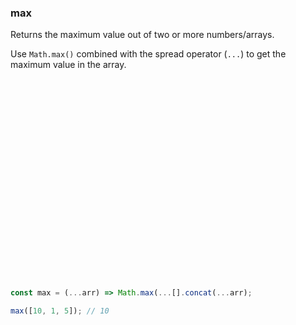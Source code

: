### max

Returns the maximum value out of two or more numbers/arrays.

Use `Math.max()` combined with the spread operator (`...`) to get the maximum value in the array.

```js
























const max = (...arr) => Math.max(...[].concat(...arr);
```

```js
max([10, 1, 5]); // 10
```
